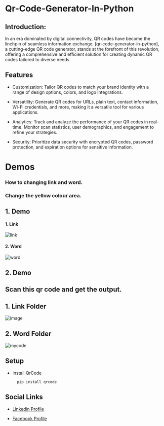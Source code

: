 # Qr-Code-Generator-In-Python

## Introduction:
In an era dominated by digital connectivity, QR codes have become the linchpin of seamless information exchange. [qr-code-generator-in-python], a cutting-edge QR code generator, stands at the forefront of this revolution, offering a comprehensive and efficient solution for creating dynamic QR codes tailored to diverse needs.

## Features

- Customization: Tailor QR codes to match your brand identity with a range of design options, colors, and logo integrations.

- Versatility: Generate QR codes for URLs, plain text, contact information, Wi-Fi credentials, and more, making it a versatile tool for various applications.

- Analytics: Track and analyze the performance of your QR codes in real-time. Monitor scan statistics, user demographics, and engagement to refine your strategies.

- Security: Prioritize data security with encrypted QR codes, password protection, and expiration options for sensitive information.

# Demos

### How to changing link and word.

### Change the yellow colour area.

## 1. Demo

#### 1. Link

![link](https://github.com/nithushanmoham/qr-code-generator-in-python/assets/106969157/11afd4bd-6ba0-4f19-b158-c46b3a187d60)

#### 2. Word

![word](https://github.com/nithushanmoham/qr-code-generator-in-python/assets/106969157/67bc5309-cc0f-4f51-a600-9c16dca6df8d)

## 2. Demo

## Scan this qr code and get the output.

## 1. Link Folder
![image](https://github.com/nithushanmoham/qr-code-generator-in-python/assets/106969157/d176466f-db3c-49fa-b9b1-685e2ff06e04)

## 2. Word Folder
![mycode](https://github.com/nithushanmoham/qr-code-generator-in-python/assets/106969157/15c3174f-4601-4e73-b09d-ee8c1874d239)

## Setup

- Install QrCode

  ```
    pip install qrcode
  ```
## Social Links

- [Linkedin Profile](https://www.linkedin.com/in/nithushanmohan/)

- [Facebook Profile](https://www.facebook.com/profile.php?id=100077725721945)
